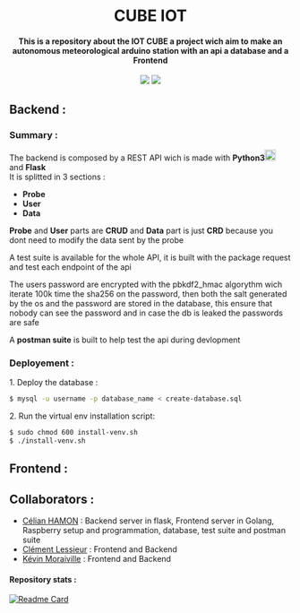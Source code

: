 <h1 align="center">
  <br>
  CUBE IOT
  <br>
</h1>
<h4 align="center">This is a repository about the IOT CUBE a project wich aim to make an autonomous meteorological arduino station with an api a database and a Frontend</h4>
<p align="center">
    <img src="https://img.shields.io/badge/problems%20%3F-no-brightgreen">
    <img src="https://img.shields.io/github/languages/top/celian-hamon/CUBEIOT?color=orange&logo=html5">

</p>

## Backend :
### Summary :
<p>
The backend is composed by a REST API wich is made with <b>Python3<img src="https://img.icons8.com/color/48/000000/python--v1.png"height="20px"/></b> and <b>Flask</b> </br>
It is splitted in 3 sections :
  <ul>
    <b><li>Probe</li>
    <li>User</li>
      <li>Data</li></b>
  </ul>
  <b>Probe</b> and <b>User</b> parts are <b>CRUD</b> and <b>Data</b> part is just <b>CRD</b> because you dont need to modify the data sent by the probe
</p>
<p>
A test suite is available for the whole API, it is built with the package request and test each endpoint of the api
</p>
<p>
  The users password are encrypted with the pbkdf2_hmac algorythm wich iterate 100k time the sha256 on the password, then both the salt generated by the os and the password are stored in the database, this ensure that nobody can see the password and in case the db is leaked the passwords are safe</p>
  <p>A <b>postman suite</b> is built to help test the api during devlopment</p>
  
### Deployement :

 <p>  1. Deploy the database :</p>
  
```sh
$ mysql -u username -p database_name < create-database.sql
```
  <p> 2. Run the virtual env installation script:</p>
  
```sh
$ sudo chmod 600 install-venv.sh
$ ./install-venv.sh
```
## Frontend :

## Collaborators :
- [Célian HAMON](https://github.com/celian-hamon) : Backend server in flask, Frontend server in Golang, Raspberry setup and programmation, database, test suite and postman suite
- [Clément Lessieur](https://github.com/King-Julian-Pool) : Frontend and Backend
- [Kévin Moraiville](https://github.com/Slupshi) : Frontend and Backend


#### Repository stats :
[![Readme Card](https://github-readme-stats.vercel.app/api/pin/?username=celian-hamon&repo=CUBEIOT)]()
